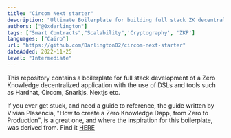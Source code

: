 ```yaml
---
title: "Circom Next starter"
description: "Ultimate Boilerplate for building full stack ZK decentralized application, with Circom, Snarkjs and Nextjs"
authors: ["@0xdarlington"]
tags: ["Smart Contracts","Scalability",'Cryptography', 'ZKP']
languages: ["Cairo"]
url: "https://github.com/Darlington02/circom-next-starter"
dateAdded: 2022-11-25
level: "Intermediate"
---
```


This repository contains a boilerplate for full stack development of a Zero Knowledge decentralized application with the use of DSLs and tools such as Hardhat, Circom, Snarkjs, Nextjs etc.


If you ever get stuck, and need a guide to reference, the guide written by Vivian Plasencia, "How to create a Zero Knowledge Dapp, from Zero to Production", is a great one, and where the inspiration for this boilerplate, was derived from. Find it [HERE](https://vivianblog.hashnode.dev/how-to-create-a-zero-knowledge-dapp-from-zero-to-production)